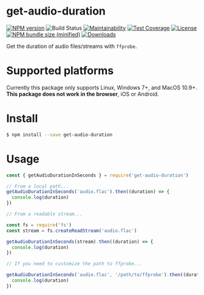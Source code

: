 # get-audio-duration

[![NPM version][npm-image]][npm-url]
![Build Status](https://github.com/caffco/get-audio-duration/workflows/test/badge.svg)
[![Maintainability](https://api.codeclimate.com/v1/badges/5033f5c3edd89b931e4a/maintainability)](https://codeclimate.com/github/caffco/get-audio-duration/maintainability)
[![Test Coverage](https://api.codeclimate.com/v1/badges/5033f5c3edd89b931e4a/test_coverage)](https://codeclimate.com/github/caffco/get-audio-duration/test_coverage)
[![License][license-image]][license-url]
[![NPM bundle size (minified)][bundle-size-image]][npm-url]
[![Downloads][downloads-image]][downloads-url]

Get the duration of audio files/streams with `ffprobe`.

# Supported platforms

Currently this package only supports Linux, Windows 7+, and MacOS 10.9+. **This package does not work in the browser**, iOS or Android.

# Install

```bash
$ npm install --save get-audio-duration
```

# Usage

```js
const { getAudioDurationInSeconds } = require('get-audio-duration')

// From a local path...
getAudioDurationInSeconds('audio.flac').then((duration) => {
  console.log(duration)
})

// From a readable stream...

const fs = require('fs')
const stream = fs.createReadStream('audio.flac')

getAudioDurationInSeconds(stream).then((duration) => {
  console.log(duration)
})

// If you need to customize the path to ffprobe...

getAudioDurationInSeconds('audio.flac', '/path/to/ffprobe').then((duration) => {
  console.log(duration)
})
```

[npm-image]: https://img.shields.io/npm/v/get-audio-duration.svg
[npm-url]: https://npmjs.org/package/get-audio-duration
[bundle-size-image]: https://img.shields.io/bundlephobia/min/get-audio-duration.svg
[license-image]: http://img.shields.io/npm/l/get-audio-duration.svg
[license-url]: LICENSE
[downloads-image]: http://img.shields.io/npm/dm/get-audio-duration.svg
[downloads-url]: https://npmjs.org/package/get-audio-duration
